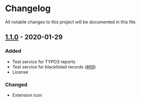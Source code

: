 # Changelog
All notable changes to this project will be documented in this file.

## [1.1.0] - 2020-01-29

### Added
- Test service for TYPO3 reports
- Test service for blacklisted records ([#69])
- License

### Changed
- Extension icon

[1.1.0]: https://github.com/TYPO3-Caretaker/caretaker_instance/compare/1.0.0...1.1.0

[#69]: https://github.com/TYPO3-Caretaker/caretaker_instance/issues/69
